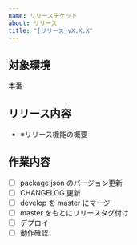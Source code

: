 ```yaml
---
name: リリースチケット
about: リリース
title: "[リリース]vX.X.X"
---
```


## 対象環境
本番

## リリース内容
- ※リリース機能の概要

## 作業内容
- [ ] package.json のバージョン更新
- [ ] CHANGELOG 更新
- [ ] develop を master にマージ
- [ ] master をもとにリリースタグ付け
- [ ] デプロイ
- [ ] 動作確認

